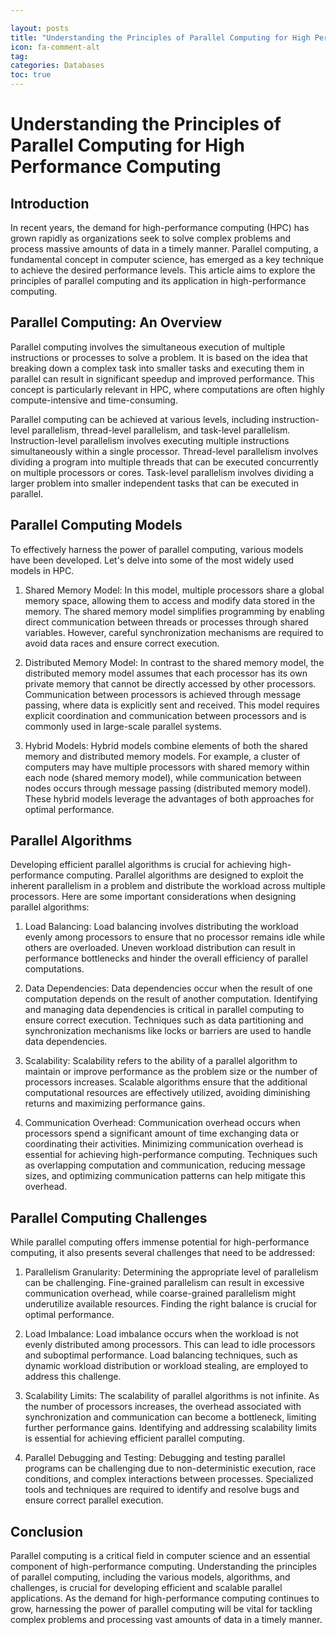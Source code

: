 ```yaml
---

layout: posts
title: "Understanding the Principles of Parallel Computing for High Performance Computing"
icon: fa-comment-alt
tag:      
categories: Databases
toc: true
---
```




# Understanding the Principles of Parallel Computing for High Performance Computing

## Introduction

In recent years, the demand for high-performance computing (HPC) has grown rapidly as organizations seek to solve complex problems and process massive amounts of data in a timely manner. Parallel computing, a fundamental concept in computer science, has emerged as a key technique to achieve the desired performance levels. This article aims to explore the principles of parallel computing and its application in high-performance computing.

## Parallel Computing: An Overview

Parallel computing involves the simultaneous execution of multiple instructions or processes to solve a problem. It is based on the idea that breaking down a complex task into smaller tasks and executing them in parallel can result in significant speedup and improved performance. This concept is particularly relevant in HPC, where computations are often highly compute-intensive and time-consuming.

Parallel computing can be achieved at various levels, including instruction-level parallelism, thread-level parallelism, and task-level parallelism. Instruction-level parallelism involves executing multiple instructions simultaneously within a single processor. Thread-level parallelism involves dividing a program into multiple threads that can be executed concurrently on multiple processors or cores. Task-level parallelism involves dividing a larger problem into smaller independent tasks that can be executed in parallel.

## Parallel Computing Models

To effectively harness the power of parallel computing, various models have been developed. Let's delve into some of the most widely used models in HPC.

1. Shared Memory Model: In this model, multiple processors share a global memory space, allowing them to access and modify data stored in the memory. The shared memory model simplifies programming by enabling direct communication between threads or processes through shared variables. However, careful synchronization mechanisms are required to avoid data races and ensure correct execution.

2. Distributed Memory Model: In contrast to the shared memory model, the distributed memory model assumes that each processor has its own private memory that cannot be directly accessed by other processors. Communication between processors is achieved through message passing, where data is explicitly sent and received. This model requires explicit coordination and communication between processors and is commonly used in large-scale parallel systems.

3. Hybrid Models: Hybrid models combine elements of both the shared memory and distributed memory models. For example, a cluster of computers may have multiple processors with shared memory within each node (shared memory model), while communication between nodes occurs through message passing (distributed memory model). These hybrid models leverage the advantages of both approaches for optimal performance.

## Parallel Algorithms

Developing efficient parallel algorithms is crucial for achieving high-performance computing. Parallel algorithms are designed to exploit the inherent parallelism in a problem and distribute the workload across multiple processors. Here are some important considerations when designing parallel algorithms:

1. Load Balancing: Load balancing involves distributing the workload evenly among processors to ensure that no processor remains idle while others are overloaded. Uneven workload distribution can result in performance bottlenecks and hinder the overall efficiency of parallel computations.

2. Data Dependencies: Data dependencies occur when the result of one computation depends on the result of another computation. Identifying and managing data dependencies is critical in parallel computing to ensure correct execution. Techniques such as data partitioning and synchronization mechanisms like locks or barriers are used to handle data dependencies.

3. Scalability: Scalability refers to the ability of a parallel algorithm to maintain or improve performance as the problem size or the number of processors increases. Scalable algorithms ensure that the additional computational resources are effectively utilized, avoiding diminishing returns and maximizing performance gains.

4. Communication Overhead: Communication overhead occurs when processors spend a significant amount of time exchanging data or coordinating their activities. Minimizing communication overhead is essential for achieving high-performance computing. Techniques such as overlapping computation and communication, reducing message sizes, and optimizing communication patterns can help mitigate this overhead.

## Parallel Computing Challenges

While parallel computing offers immense potential for high-performance computing, it also presents several challenges that need to be addressed:

1. Parallelism Granularity: Determining the appropriate level of parallelism can be challenging. Fine-grained parallelism can result in excessive communication overhead, while coarse-grained parallelism might underutilize available resources. Finding the right balance is crucial for optimal performance.

2. Load Imbalance: Load imbalance occurs when the workload is not evenly distributed among processors. This can lead to idle processors and suboptimal performance. Load balancing techniques, such as dynamic workload distribution or workload stealing, are employed to address this challenge.

3. Scalability Limits: The scalability of parallel algorithms is not infinite. As the number of processors increases, the overhead associated with synchronization and communication can become a bottleneck, limiting further performance gains. Identifying and addressing scalability limits is essential for achieving efficient parallel computing.

4. Parallel Debugging and Testing: Debugging and testing parallel programs can be challenging due to non-deterministic execution, race conditions, and complex interactions between processes. Specialized tools and techniques are required to identify and resolve bugs and ensure correct parallel execution.

## Conclusion

Parallel computing is a critical field in computer science and an essential component of high-performance computing. Understanding the principles of parallel computing, including the various models, algorithms, and challenges, is crucial for developing efficient and scalable parallel applications. As the demand for high-performance computing continues to grow, harnessing the power of parallel computing will be vital for tackling complex problems and processing vast amounts of data in a timely manner.